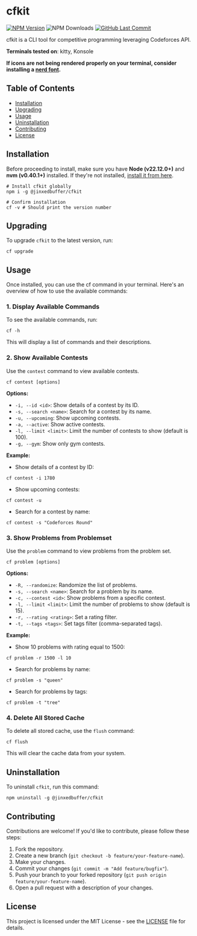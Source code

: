 # cfkit

[![NPM Version](https://img.shields.io/npm/v/@jinxedbuffer/cfkit.svg?style=flat)](https://www.npmjs.com/package/@jinxedbuffer/cfkit)
![NPM Downloads](https://img.shields.io/npm/dw/%40jinxedbuffer%2Fcfkit)
[![GitHub Last Commit](https://img.shields.io/github/last-commit/jinxedbuffer/cfkit)](https://github.com/jinxedbuffer/cfkit)

cfkit is a CLI tool for competitive programming leveraging Codeforces API.

**Terminals tested on**: kitty, Konsole

**If icons are not being rendered properly on your terminal, consider installing
a [nerd font](https://www.nerdfonts.com/).**

## Table of Contents

- [Installation](#installation)
- [Upgrading](#upgrading)
- [Usage](#usage)
- [Uninstallation](#uninstallation)
- [Contributing](#contributing)
- [License](#license)

## Installation

Before proceeding to install, make sure you have **Node (v22.12.0+)** and **nvm (v0.40.1+)** installed. If they're not
installed, [install it from here](https://nodejs.org/en/download).

```shell
# Install cfkit globally
npm i -g @jinxedbuffer/cfkit

# Confirm installation
cf -v # Should print the version number
```

## Upgrading

To upgrade `cfkit` to the latest version, run:

```shell
cf upgrade
```

## Usage

Once installed, you can use the cf command in your terminal. Here's an overview of how to use the available commands:

### 1. Display Available Commands

To see the available commands, run:

```shell
cf -h
```

This will display a list of commands and their descriptions.

### 2. Show Available Contests

Use the `contest` command to view available contests.

```shell
cf contest [options]
```

**Options:**

- `-i, --id <id>`: Show details of a contest by its ID.
- `-s, --search <name>`: Search for a contest by its name.
- `-u, --upcoming`: Show upcoming contests.
- `-a, --active`: Show active contests.
- `-l, --limit <limit>`: Limit the number of contests to show (default is 100).
- `-g, --gym`: Show only gym contests.

**Example:**

- Show details of a contest by ID:

```shell
cf contest -i 1780
```

- Show upcoming contests:

```shell
cf contest -u
```

- Search for a contest by name:

```shell
cf contest -s "Codeforces Round"
```

### 3. Show Problems from Problemset

Use the `problem` command to view problems from the problem set.

```shell
cf problem [options]
```

**Options:**

- `-R, --randomize`: Randomize the list of problems.
- `-s, --search <name>`: Search for a problem by its name.
- `-c, --contest <id>`: Show problems from a specific contest.
- `-l, --limit <limit>`: Limit the number of problems to show (default is 15).
- `-r, --rating <rating>`: Set a rating filter.
- `-t, --tags <tags>`: Set tags filter (comma-separated tags).

**Example:**

- Show 10 problems with rating equal to 1500:

```shell
cf problem -r 1500 -l 10
```

- Search for problems by name:

```shell
cf problem -s "queen"
```

- Search for problems by tags:

```shell
cf problem -t "tree"
```

### 4. Delete All Stored Cache

To delete all stored cache, use the `flush` command:

```shell
cf flush
```

This will clear the cache data from your system.

## Uninstallation

To uninstall `cfkit`, run this command:

```shell
npm uninstall -g @jinxedbuffer/cfkit
```

## Contributing

Contributions are welcome! If you'd like to contribute, please follow these steps:

1. Fork the repository.
2. Create a new branch (`git checkout -b feature/your-feature-name`).
3. Make your changes.
4. Commit your changes (`git commit -m "Add feature/bugfix"`).
5. Push your branch to your forked repository (`git push origin feature/your-feature-name`).
6. Open a pull request with a description of your changes.

## License

This project is licensed under the MIT License - see the [LICENSE](LICENSE) file for details.